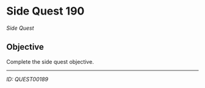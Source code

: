 # Side Quest 190

*Side Quest*

## Objective
Complete the side quest objective.

---
*ID: QUEST00189*